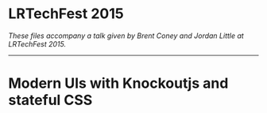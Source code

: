 # LRTechFest 2015
_These files accompany a talk given by Brent Coney and Jordan Little at LRTechFest 2015._

---

# Modern UIs with Knockoutjs and stateful CSS